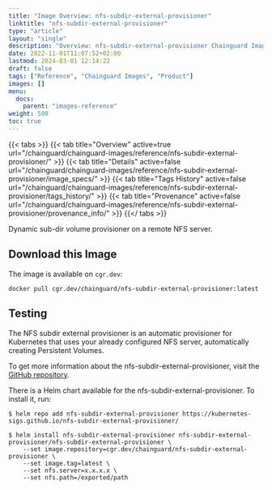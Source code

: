 ```yaml
---
title: "Image Overview: nfs-subdir-external-provisioner"
linktitle: "nfs-subdir-external-provisioner"
type: "article"
layout: "single"
description: "Overview: nfs-subdir-external-provisioner Chainguard Image"
date: 2022-11-01T11:07:52+02:00
lastmod: 2024-03-01 12:14:22
draft: false
tags: ["Reference", "Chainguard Images", "Product"]
images: []
menu: 
  docs: 
    parent: "images-reference"
weight: 500
toc: true
---
```


{{< tabs >}}
{{< tab title="Overview" active=true url="/chainguard/chainguard-images/reference/nfs-subdir-external-provisioner/" >}}
{{< tab title="Details" active=false url="/chainguard/chainguard-images/reference/nfs-subdir-external-provisioner/image_specs/" >}}
{{< tab title="Tags History" active=false url="/chainguard/chainguard-images/reference/nfs-subdir-external-provisioner/tags_history/" >}}
{{< tab title="Provenance" active=false url="/chainguard/chainguard-images/reference/nfs-subdir-external-provisioner/provenance_info/" >}}
{{</ tabs >}}



<!--overview:start-->
Dynamic sub-dir volume provisioner on a remote NFS server.
<!--overview:end-->

<!--getting:start-->
## Download this Image
The image is available on `cgr.dev`:

```
docker pull cgr.dev/chainguard/nfs-subdir-external-provisioner:latest
```
<!--getting:end-->

<!--body:start-->
## Testing

The NFS subdir external provisioner is an automatic provisioner for Kubernetes that uses your already configured NFS server, automatically creating Persistent Volumes.

To get more information about the nfs-subdir-external-provisioner, visit the [GitHub repository](https://github.com/kubernetes-sigs/nfs-subdir-external-provisioner).

There is a Helm chart available for the nfs-subdir-external-provisioner. To install it, run:

```
$ helm repo add nfs-subdir-external-provisioner https://kubernetes-sigs.github.io/nfs-subdir-external-provisioner/

$ helm install nfs-subdir-external-provisioner nfs-subdir-external-provisioner/nfs-subdir-external-provisioner \
    --set image.repository=cgr.dev/chainguard/nfs-subdir-external-provisioner \
    --set image.tag=latest \
    --set nfs.server=x.x.x.x \
    --set nfs.path=/exported/path
```
<!--body:end-->

